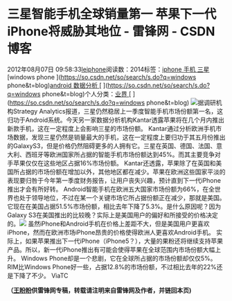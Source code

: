 
# 三星智能手机全球销量第一 苹果下一代iPhone将威胁其地位 - 雷锋网 - CSDN博客


2012年08月07日 09:58:33[leiphone](https://me.csdn.net/leiphone)阅读数：2014标签：[iphone																](https://so.csdn.net/so/search/s.do?q=iphone&t=blog)[手机																](https://so.csdn.net/so/search/s.do?q=手机&t=blog)[三星																](https://so.csdn.net/so/search/s.do?q=三星&t=blog)[windows phone																](https://so.csdn.net/so/search/s.do?q=windows phone&t=blog)[android																](https://so.csdn.net/so/search/s.do?q=android&t=blog)[数据分析																](https://so.csdn.net/so/search/s.do?q=数据分析&t=blog)[
							](https://so.csdn.net/so/search/s.do?q=android&t=blog)[
																					](https://so.csdn.net/so/search/s.do?q=windows phone&t=blog)个人分类：[业界																](https://blog.csdn.net/leiphone/article/category/873390)
[
																								](https://so.csdn.net/so/search/s.do?q=windows phone&t=blog)
[
				](https://so.csdn.net/so/search/s.do?q=三星&t=blog)
[
			](https://so.csdn.net/so/search/s.do?q=三星&t=blog)
[
		](https://so.csdn.net/so/search/s.do?q=手机&t=blog)
[
	](https://so.csdn.net/so/search/s.do?q=iphone&t=blog)
![](http://www.leiphone.com/wp-content/uploads/2012/08/iphone5%E6%9B%9D%E5%85%89-150x150.png)据调研机构Strategy
 Analytics报道，三星仍然稳居上一季度智能手机市场份额第一名，这归功于Android系统。今天另一家数据分析机构Kantar透露苹果将在几个月内推出新款手机，这在一定程度上会影响三星的市场份额。
Kantar通过分析欧洲手机市场数据，发现三星仍然是销量最大的手机，这在一定程度上要归功于其五月份推出的GalaxyS3，但是价格仍然阻碍更多的人拥有它。三星在英国、德国、法国、意大利、西班牙等欧洲国家所占据的智能手机市场份额达到45%。而其主要竞争对手苹果仅仅在这些地区占据16%市场份额。
Kantar还透露，苹果除了在英国和美国所占据的市场份额在增加以外，其他地区都在减少。苹果在欧洲这些国家平淡的表现要归咎于今年第一季度财务报告，让用户丧失兴趣，预计直到下一代iPhone推出才会有所好转。
Android智能手机在欧洲五大国家市场份额为66%，在全世界也处于领导地位，不过在某一个关键市场它所占据份额正在减少，那就是美国。它现在在美国占据51.5%市场份额，相比去年下降了5.3%。是什么原因呢？因为Galaxy S3在美国推出的比较晚？实际上是美国用户的偏好和所接受的价格决定的。![](http://www.leiphone.com/wp-content/uploads/2012/08/YI2FM46B7T1J2Y0KN3I3-1024x768.jpg)
虽然iPhone和Android手机在价格上差距不大，但是美国用户更喜欢iPhone，然而在欧洲市场iPhone昂贵的价格使得欧洲人更喜欢Android手机。
实际上，如果苹果推出下一代iPhone（iPhone5？），大量的果粉还将继续支持苹果产品。所以，新一代iPhone推出有可能会使得苹果在全球范围内市场份额大幅上升。
Windows Phone却是一个悲剧，它在全球所占据的市场份额却仅仅5%。RIM比Windows Phone好一些，占据12.8%的市场份额，不过相比去年的22%还是下降了不少。
ViaTC

**（****[王盼盼](http://www.leiphone.com/author/%E7%8E%8B%E7%9B%BC%E7%9B%BC)****供****雷锋网****专稿，转载请注明来自雷锋网及作者，并链回本页)**

